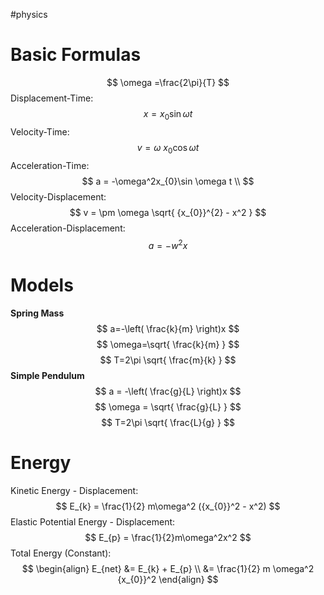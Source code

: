 #physics 

# Basic Formulas
$$
\omega =\frac{2\pi}{T}
$$
Displacement-Time:
$$
x = x_{0} \sin \omega t
$$
Velocity-Time:
$$
v = \omega \ x_{0} \cos \omega t
$$
Acceleration-Time:
$$
a = -\omega^2x_{0}\sin \omega t \\
$$
Velocity-Displacement:
$$
v = \pm \omega \sqrt{ {x_{0}}^{2} - x^2 }
$$
Acceleration-Displacement:
$$
a = -w^2x
$$

# Models

**Spring Mass**
$$
a=-\left( \frac{k}{m} \right)x
$$
$$
\omega=\sqrt{ \frac{k}{m} }
$$
$$
T=2\pi \sqrt{ \frac{m}{k} }
$$
**Simple Pendulum**
$$
a = -\left( \frac{g}{L} \right)x
$$
$$
\omega = \sqrt{ \frac{g}{L} }
$$
$$
T=2\pi \sqrt{ \frac{L}{g} }
$$

# Energy
Kinetic Energy - Displacement:
$$
E_{k} = \frac{1}{2} m\omega^2 ({x_{0}}^2 - x^2)
$$
Elastic Potential Energy - Displacement:
$$
E_{p} = \frac{1}{2}m\omega^2x^2
$$
Total Energy (Constant):
$$
\begin{align}
E_{net} &= E_{k} + E_{p} \\
&= \frac{1}{2} m \omega^2 {x_{0}}^2
\end{align}
$$
